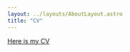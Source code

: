 ```yaml
---
layout: ../layouts/AboutLayout.astro
title: "CV"
---
```

<a href="/CV_Elouan_GARDES.pdf" alt="CV" target="_blank">Here is my CV</a>